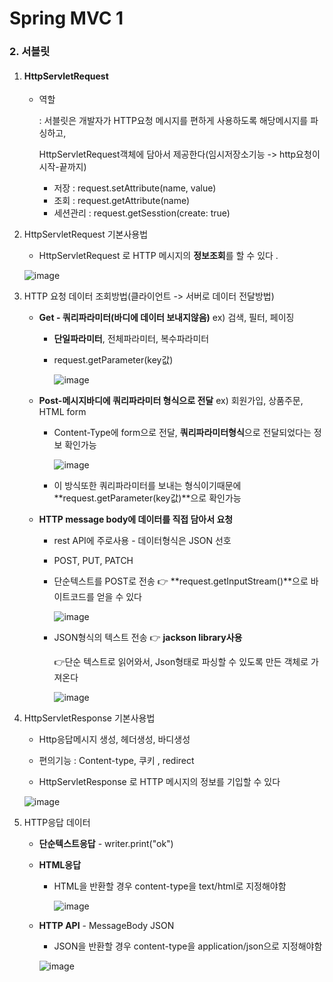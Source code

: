 # Spring MVC 1

### 2. 서블릿

1. #### HttpServletRequest

   - 역할

      : 서블릿은 개발자가 HTTP요청 메시지를 편하게 사용하도록 해당메시지를 파싱하고, 

        HttpServletRequest객체에 담아서 제공한다(임시저장소기능 -> http요청이 시작-끝까지)

     - 저장 : request.setAttribute(name, value)
     - 조회 : request.getAttribute(name)
     - 세션관리 : request.getSesstion(create: true)

2. HttpServletRequest 기본사용법

   -  HttpServletRequest 로 HTTP 메시지의 **정보조회**를 할 수 있다 .
   
   ![image](https://user-images.githubusercontent.com/68681443/129648721-342419ee-316a-4ae0-8e15-fac94cc5af87.png)
   
   
   
3. HTTP 요청 데이터 조회방법(클라이언트 -> 서버로 데이터 전달방법)

   - **Get - 쿼리파라미터(바디에 데이터 보내지않음)**   ex) 검색, 필터, 페이징

     - **단일파라미터**, 전체파라미터, 복수파라미터

     - request.getParameter(key값)

       ![image](https://user-images.githubusercontent.com/68681443/129651372-36eed3bf-6142-43b6-8aef-d55684f0cd15.png)

   - **Post-메시지바디에 쿼리파라미터 형식으로 전달**   ex) 회원가입, 상품주문, HTML form

     - Content-Type에 form으로 전달, **쿼리파라미터형식**으로 전달되었다는 정보 확인가능

       ![image](https://user-images.githubusercontent.com/68681443/129649169-8989b58e-de18-4778-b41f-95aa24d7c7c8.png)

     - 이 방식또한 쿼리파라미터를 보내는 형식이기때문에 **request.getParameter(key값)**으로 확인가능

     

   - **HTTP message body에 데이터를 직접 담아서 요청**

     - rest API에 주로사용 - 데이터형식은 JSON 선호

     - POST, PUT, PATCH

       

     - 단순텍스트를 POST로 전송 👉 **request.getInputStream()**으로 바이트코드를 얻을 수 있다

       ![image](https://user-images.githubusercontent.com/68681443/129654819-66b3e20d-caeb-4a9f-8d84-c9e592e5394c.png)

     - JSON형식의 텍스트 전송 👉 **jackson library사용**

       👉단순 텍스트로 읽어와서, Json형태로 파싱할 수 있도록 만든 객체로 가져온다

       ![image](https://user-images.githubusercontent.com/68681443/129659083-2e67368e-e30e-410b-80e3-54042dd224be.png)

     

4. HttpServletResponse 기본사용법

   - Http응답메시지 생성, 헤더생성, 바디생성

   - 편의기능 : Content-type, 쿠키 , redirect

   -  HttpServletResponse 로 HTTP 메시지의 정보를 기입할 수 있다

     ![image](https://user-images.githubusercontent.com/68681443/129669127-f3c47eb6-dd45-4680-ae79-eb57107eed20.png)

   

5. HTTP응답 데이터

   - **단순텍스트응답** - writer.print("ok")

   - **HTML응답**

     - HTML을 반환할 경우 content-type을 text/html로 지정해야함

       ![image](https://user-images.githubusercontent.com/68681443/129669864-363d3275-201d-40f3-b528-65552295b3e1.png)

   - **HTTP API** - MessageBody JSON

     - JSON을 반환할 경우 content-type을 application/json으로 지정해야함

     ![image](https://user-images.githubusercontent.com/68681443/129671817-3bcc7ad2-976b-42f0-948f-ffe9ffd6e8cd.png)

   

